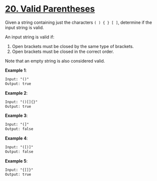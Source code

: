# [20. Valid Parentheses](https://leetcode.com/problems/valid-parentheses/)

Given a string containing just the characters `( ) { } [ ]`, determine if the input string is valid.

An input string is valid if:

1. Open brackets must be closed by the same type of brackets.
1. Open brackets must be closed in the correct order.

Note that an empty string is also considered valid.

**Example 1**:

```txt
Input: "()"
Output: true
```

**Example 2**:

```txt
Input: "()[]{}"
Output: true
```

**Example 3**:

```txt
Input: "(]"
Output: false
```

**Example 4**:

```txt
Input: "([)]"
Output: false
```

**Example 5**:

```txt
Input: "{[]}"
Output: true
```
